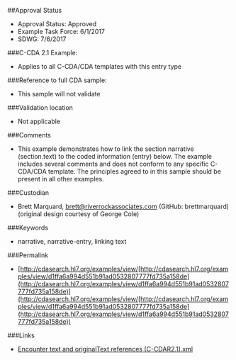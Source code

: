 ##Approval Status 

* Approval Status: Approved
* Example Task Force: 6/1/2017
* SDWG: 7/6/2017

###C-CDA 2.1 Example: 
* Applies to all C-CDA/CDA templates with this entry type

###Reference to full CDA sample:
* This sample will not validate

###Validation location
* Not applicable

###Comments
* This example demonstrates how to link the section narrative (section.text) to the coded information (entry) below. The example includes several comments and does not conform to any specific C-CDA/CDA template. The principles agreed to in this sample should be present in all other examples. 

###Custodian
* Brett Marquard, brett@riverrockassociates.com (GitHub: brettmarquard) (original design courtesy of George Cole)

###Keywords

* narrative, narrative-entry, linking text



###Permalink 

* [http://cdasearch.hl7.org/examples/view/[http://cdasearch.hl7.org/examples/view/d1ffa6a994d551b91ad0532807777fd735a158de](http://cdasearch.hl7.org/examples/view/d1ffa6a994d551b91ad0532807777fd735a158de)](http://cdasearch.hl7.org/examples/view/[http://cdasearch.hl7.org/examples/view/d1ffa6a994d551b91ad0532807777fd735a158de](http://cdasearch.hl7.org/examples/view/d1ffa6a994d551b91ad0532807777fd735a158de))

###Links 

* [Encounter text and originalText references (C-CDAR2.1).xml](https://github.com/HL7/C-CDA-Examples/tree/master/General/Narrative%20Reference%20-%20Encounter/Encounter%20text%20and%20originalText%20references%20%28C-CDAR2.1%29.xml)

